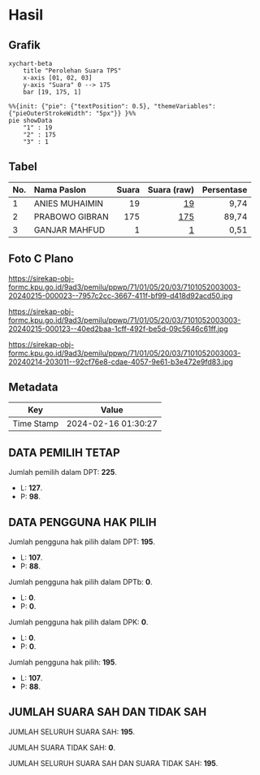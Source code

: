 # Hasil

## Grafik

```mermaid
xychart-beta
    title "Perolehan Suara TPS"
    x-axis [01, 02, 03]
    y-axis "Suara" 0 --> 175
    bar [19, 175, 1]
```

```mermaid
%%{init: {"pie": {"textPosition": 0.5}, "themeVariables": {"pieOuterStrokeWidth": "5px"}} }%%
pie showData
    "1" : 19
    "2" : 175
    "3" : 1
```

## Tabel

| No. | Nama Paslon    | Suara | Suara (raw) | Persentase |
|:--- |:-------------- | -----:| -----------:| ----------:|
| 1   | ANIES MUHAIMIN | 19    | [19][p-1]   | 9,74       |
| 2   | PRABOWO GIBRAN | 175   | [175][p-2]  | 89,74      |
| 3   | GANJAR MAHFUD  | 1     | [1][p-3]    | 0,51       |


[p-1]: https://github.com/gigit-pemilu/pemilu-2024-71-sulawesi-utara/blob/main/pilpres/hitung-suara/sub/71-sulawesi-utara/sub/01-bolaang-mongondow/sub/05-sang-tombolang/sub/2003-bolangat/sub/003-tps/sub/paslon-1.txt
[p-2]: https://github.com/gigit-pemilu/pemilu-2024-71-sulawesi-utara/blob/main/pilpres/hitung-suara/sub/71-sulawesi-utara/sub/01-bolaang-mongondow/sub/05-sang-tombolang/sub/2003-bolangat/sub/003-tps/sub/paslon-2.txt
[p-3]: https://github.com/gigit-pemilu/pemilu-2024-71-sulawesi-utara/blob/main/pilpres/hitung-suara/sub/71-sulawesi-utara/sub/01-bolaang-mongondow/sub/05-sang-tombolang/sub/2003-bolangat/sub/003-tps/sub/paslon-3.txt

## Foto C Plano

https://sirekap-obj-formc.kpu.go.id/9ad3/pemilu/ppwp/71/01/05/20/03/7101052003003-20240215-000023--7957c2cc-3667-411f-bf99-d418d92acd50.jpg

https://sirekap-obj-formc.kpu.go.id/9ad3/pemilu/ppwp/71/01/05/20/03/7101052003003-20240215-000123--40ed2baa-1cff-492f-be5d-09c5646c61ff.jpg

https://sirekap-obj-formc.kpu.go.id/9ad3/pemilu/ppwp/71/01/05/20/03/7101052003003-20240214-203011--92cf76e8-cdae-4057-9e61-b3e472e9fd83.jpg


## Metadata

| Key        | Value               |
| ---------- | ------------------- |
| Time Stamp | 2024-02-16 01:30:27 |


## DATA PEMILIH TETAP

Jumlah pemilih dalam DPT: **225**.
 * L: **127**.
 * P: **98**.

## DATA PENGGUNA HAK PILIH

Jumlah pengguna hak pilih dalam DPT: **195**.
 * L: **107**.
 * P: **88**.

Jumlah pengguna hak pilih dalam DPTb: **0**.
 * L: **0**.
 * P: **0**.

Jumlah pengguna hak pilih dalam DPK: **0**.
 * L: **0**.
 * P: **0**.

Jumlah pengguna hak pilih: **195**.
 * L: **107**.
 * P: **88**.

## JUMLAH SUARA SAH DAN TIDAK SAH

JUMLAH SELURUH SUARA SAH: **195**.

JUMLAH SUARA TIDAK SAH: **0**.

JUMLAH SELURUH SUARA SAH DAN SUARA TIDAK SAH: **195**.


